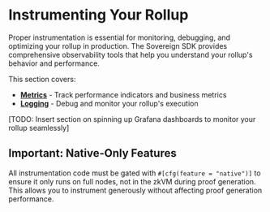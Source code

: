 # Instrumenting Your Rollup

Proper instrumentation is essential for monitoring, debugging, and optimizing your rollup in production. The Sovereign SDK provides comprehensive observability tools that help you understand your rollup's behavior and performance.

This section covers:
- **[Metrics](/instrumenting/metrics.md)** - Track performance indicators and business metrics
- **[Logging](/instrumenting/logging.md)** - Debug and monitor your rollup's execution

[TODO: Insert section on spinning up Grafana dashboards to monitor your rollup seamlessly]

## Important: Native-Only Features

All instrumentation code must be gated with `#[cfg(feature = "native")]` to ensure it only runs on full nodes, not in the zkVM during proof generation. This allows you to instrument generously without affecting proof generation performance.
